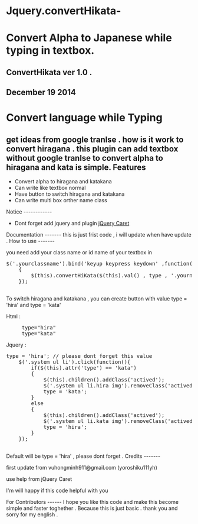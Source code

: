 Jquery.convertHikata-
=====================
Convert Alpha to Japanese while typing in textbox.
=======================
ConvertHikata ver 1.0 .
------
December 19 2014
-------
Convert language while Typing  
=======================
get ideas from google tranlse . how is it work to convert hiragana . this plugin can add textbox without google tranlse to convert alpha to hiragana and kata is simple.
Features
-------
<ul>
<li>Convert alpha to hiragana and katakana </li>
<li>Can write like textbox normal </li>
<li>Have button to switch hiragana and katakana</li> 
<li>Can write multi box orther name class</li>
</ul>
Notice 
------------
<ul>
<li>Dont forget add jquery and plugin <a href = "https://github.com/accursoft/caret">jQuery Caret</a></li>
</ul>
Documentation
-------
this is just frist code , i will update when have update . 
How to use 
-------
<p>you need add your class name or id name of your textbox in </p>
<pre>$('.yourclassname').bind('keyup keypress keydown' ,function()
	{ 
		$(this).convertHiKata($(this).val() , type , '.yournameclass');
	});
	</pre>
To switch hiragana and katakana , you can create button with value type = 'hira' and type = 'kata'</br>
<p>Html :</p> 
<pre>
	 type="hira" 
	 type="kata"
</pre>
<p>Jquery : </p>
<pre>
type = 'hira'; // please dont forget this value
	$('.system ul li').click(function(){
		if($(this).attr('type') == 'kata')
		{
			$(this).children().addClass('actived');
			$('.system ul li.hira img').removeClass('actived');
			type = 'kata';
		}
		else
		{
			$(this).children().addClass('actived');
			$('.system ul li.kata img').removeClass('actived');
			type = 'hira';
		}
	});
	</pre>
	Default will be type = 'hira' , please dont forget . 
Credits
-------
<p>first update from vuhongminh911@gmail.com (yoroshiku111yh)</p>
use help from <a hre="https://github.com/accursoft/caret">jQuery Caret</a>
<p>I'm will happy if this code helpful with you</p> 
For Contributors
------
I hope you like this code and make this become simple and faster toghether . Because this is just basic . 
thank you and sorry for my english . 


